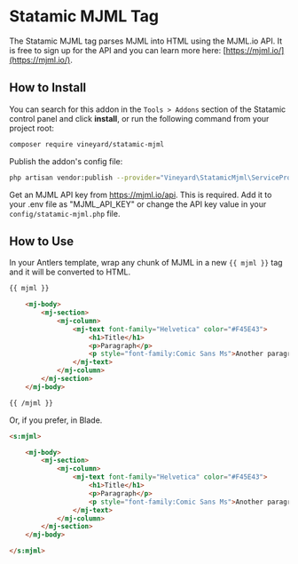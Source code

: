 # Statamic MJML Tag

The Statamic MJML tag parses MJML into HTML using the MJML.io API. It is free to sign up for the API and you can learn more here: [https://mjml.io/](https://mjml.io/).

## How to Install

You can search for this addon in the `Tools > Addons` section of the Statamic control panel and click **install**, or run the following command from your project root:

``` bash
composer require vineyard/statamic-mjml
```

Publish the addon's config file:

``` bash
php artisan vendor:publish --provider="Vineyard\StatamicMjml\ServiceProvider"
```

Get an MJML API key from https://mjml.io/api. This is required. Add it to your .env file as "MJML_API_KEY" or change the API key value in your ```config/statamic-mjml.php``` file.

## How to Use

In your Antlers template, wrap any chunk of MJML in a new ```{{ mjml }}``` tag and it will be converted to HTML.


``` html
{{ mjml }}

    <mj-body>
        <mj-section>
            <mj-column>
                <mj-text font-family="Helvetica" color="#F45E43">
                    <h1>Title</h1>
                    <p>Paragraph</p>
                    <p style="font-family:Comic Sans Ms">Another paragraph</p>
                </mj-text>
            </mj-column>
        </mj-section>
    </mj-body>

{{ /mjml }}
```

Or, if you prefer, in Blade.

``` html
<s:mjml>

    <mj-body>
        <mj-section>
            <mj-column>
                <mj-text font-family="Helvetica" color="#F45E43">
                    <h1>Title</h1>
                    <p>Paragraph</p>
                    <p style="font-family:Comic Sans Ms">Another paragraph</p>
                </mj-text>
            </mj-column>
        </mj-section>
    </mj-body>

</s:mjml>
```